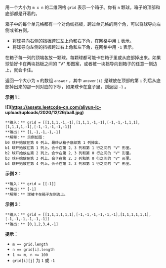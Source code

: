 用一个大小为 `m x n` 的二维网格 `grid` 表示一个箱子。你有 `n` 颗球。箱子的顶部和底部都是开着的。

箱子中的每个单元格都有一个对角线挡板，跨过单元格的两个角，可以将球导向左侧或者右侧。

  * 将球导向右侧的挡板跨过左上角和右下角，在网格中用 `1` 表示。
  * 将球导向左侧的挡板跨过右上角和左下角，在网格中用 `-1` 表示。

在箱子每一列的顶端各放一颗球。每颗球都可能卡在箱子里或从底部掉出来。如果球恰好卡在两块挡板之间的 "V"
形图案，或者被一块挡导向到箱子的任意一侧边上，就会卡住。

返回一个大小为 `n` 的数组 `answer` ，其中 `answer[i]` 是球放在顶部的第 `i`
列后从底部掉出来的那一列对应的下标，如果球卡在盒子里，则返回 `-1` 。

**示例 1：**

**![](https://assets.leetcode-cn.com/aliyun-lc-
upload/uploads/2020/12/26/ball.jpg)**

    
    
    **输入：** grid = [[1,1,1,-1,-1],[1,1,1,-1,-1],[-1,-1,-1,1,1],[1,1,1,1,-1],[-1,-1,-1,-1,-1]]
    **输出：** [1,-1,-1,-1,-1]
    **解释：** 示例如图：
    b0 球开始放在第 0 列上，最终从箱子底部第 1 列掉出。
    b1 球开始放在第 1 列上，会卡在第 2、3 列和第 1 行之间的 "V" 形里。
    b2 球开始放在第 2 列上，会卡在第 2、3 列和第 0 行之间的 "V" 形里。
    b3 球开始放在第 3 列上，会卡在第 2、3 列和第 0 行之间的 "V" 形里。
    b4 球开始放在第 4 列上，会卡在第 2、3 列和第 1 行之间的 "V" 形里。
    

**示例 2：**

    
    
    **输入：** grid = [[-1]]
    **输出：** [-1]
    **解释：** 球被卡在箱子左侧边上。
    

**示例 3：**

    
    
    **输入：** grid = [[1,1,1,1,1,1],[-1,-1,-1,-1,-1,-1],[1,1,1,1,1,1],[-1,-1,-1,-1,-1,-1]]
    **输出：** [0,1,2,3,4,-1]
    

**提示：**

  * `m == grid.length`
  * `n == grid[i].length`
  * `1 <= m, n <= 100`
  * `grid[i][j]` 为 `1` 或 `-1`

